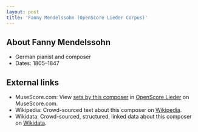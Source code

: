 ```yaml
---
layout: post
title: 'Fanny Mendelssohn (OpenScore Lieder Corpus)'
---
```


## About Fanny Mendelssohn

- German pianist and composer
- Dates: 1805–1847

## External links

- MuseScore.com: View [sets by this composer] in [OpenScore Lieder] on MuseScore.com.
- Wikipedia: Crowd-sourced text about this composer on [Wikipedia].
- Wikidata: Crowd-sourced, structured, linked data about this composer on [Wikidata].

[Wikipedia]: https://en.wikipedia.org/wiki/Fanny_Mendelssohn
[Wikidata]: https://www.wikidata.org/wiki/Q57286
[sets by this composer]: https://musescore.com/openscore-lieder-corpus/sets?order=title&text=Hensel,+Fanny
[OpenScore Lieder]: https://musescore.com/openscore-lieder-corpus

